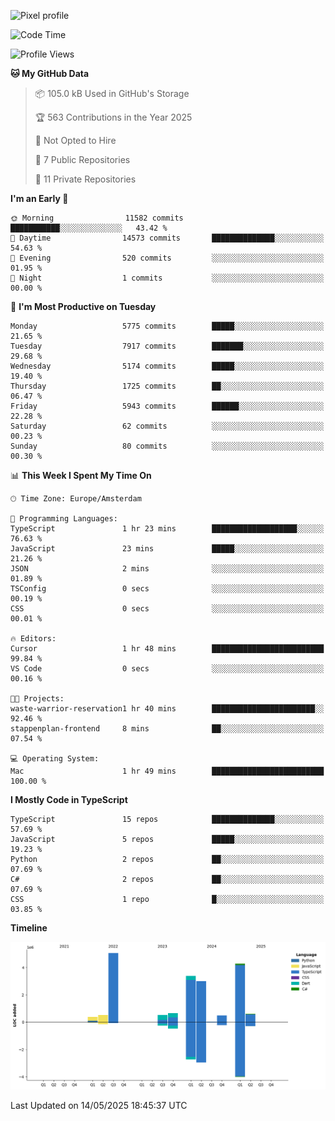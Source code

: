 ![Pixel profile](https://pixel-profile.vercel.app/api/github-stats?username=Atchferox&screen_effect=true&theme=rainbow
)


<!--START_SECTION:waka-->
![Code Time](http://img.shields.io/badge/Code%20Time-687%20hrs%2030%20mins-blue)

![Profile Views](http://img.shields.io/badge/Profile%20Views-0-blue)

**🐱 My GitHub Data** 

> 📦 105.0 kB Used in GitHub's Storage 
 > 
> 🏆 563 Contributions in the Year 2025
 > 
> 🚫 Not Opted to Hire
 > 
> 📜 7 Public Repositories 
 > 
> 🔑 11 Private Repositories 
 > 
**I'm an Early 🐤** 

```text
🌞 Morning                11582 commits       ███████████░░░░░░░░░░░░░░   43.42 % 
🌆 Daytime                14573 commits       ██████████████░░░░░░░░░░░   54.63 % 
🌃 Evening                520 commits         ░░░░░░░░░░░░░░░░░░░░░░░░░   01.95 % 
🌙 Night                  1 commits           ░░░░░░░░░░░░░░░░░░░░░░░░░   00.00 % 
```
📅 **I'm Most Productive on Tuesday** 

```text
Monday                   5775 commits        █████░░░░░░░░░░░░░░░░░░░░   21.65 % 
Tuesday                  7917 commits        ███████░░░░░░░░░░░░░░░░░░   29.68 % 
Wednesday                5174 commits        █████░░░░░░░░░░░░░░░░░░░░   19.40 % 
Thursday                 1725 commits        ██░░░░░░░░░░░░░░░░░░░░░░░   06.47 % 
Friday                   5943 commits        ██████░░░░░░░░░░░░░░░░░░░   22.28 % 
Saturday                 62 commits          ░░░░░░░░░░░░░░░░░░░░░░░░░   00.23 % 
Sunday                   80 commits          ░░░░░░░░░░░░░░░░░░░░░░░░░   00.30 % 
```


📊 **This Week I Spent My Time On** 

```text
🕑︎ Time Zone: Europe/Amsterdam

💬 Programming Languages: 
TypeScript               1 hr 23 mins        ███████████████████░░░░░░   76.63 % 
JavaScript               23 mins             █████░░░░░░░░░░░░░░░░░░░░   21.26 % 
JSON                     2 mins              ░░░░░░░░░░░░░░░░░░░░░░░░░   01.89 % 
TSConfig                 0 secs              ░░░░░░░░░░░░░░░░░░░░░░░░░   00.19 % 
CSS                      0 secs              ░░░░░░░░░░░░░░░░░░░░░░░░░   00.01 % 

🔥 Editors: 
Cursor                   1 hr 48 mins        █████████████████████████   99.84 % 
VS Code                  0 secs              ░░░░░░░░░░░░░░░░░░░░░░░░░   00.16 % 

🐱‍💻 Projects: 
waste-warrior-reservation1 hr 40 mins        ███████████████████████░░   92.46 % 
stappenplan-frontend     8 mins              ██░░░░░░░░░░░░░░░░░░░░░░░   07.54 % 

💻 Operating System: 
Mac                      1 hr 49 mins        █████████████████████████   100.00 % 
```

**I Mostly Code in TypeScript** 

```text
TypeScript               15 repos            ██████████████░░░░░░░░░░░   57.69 % 
JavaScript               5 repos             █████░░░░░░░░░░░░░░░░░░░░   19.23 % 
Python                   2 repos             ██░░░░░░░░░░░░░░░░░░░░░░░   07.69 % 
C#                       2 repos             ██░░░░░░░░░░░░░░░░░░░░░░░   07.69 % 
CSS                      1 repo              █░░░░░░░░░░░░░░░░░░░░░░░░   03.85 % 
```



**Timeline**

![Lines of Code chart](https://raw.githubusercontent.com/Atchferox/Atchferox/main/assets/bar_graph.png)


 Last Updated on 14/05/2025 18:45:37 UTC
<!--END_SECTION:waka-->
